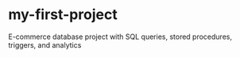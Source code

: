 # my-first-project
E-commerce database project with SQL queries, stored procedures, triggers, and analytics
